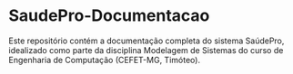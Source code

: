 # SaudePro-Documentacao
Este repositório contém a documentação completa do sistema SaúdePro, idealizado como parte da disciplina Modelagem de Sistemas do curso de Engenharia de Computação (CEFET-MG, Timóteo).

